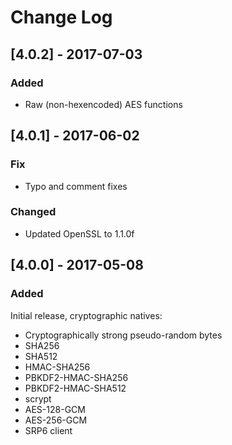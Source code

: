 # Change Log

## [4.0.2] - 2017-07-03

### Added
 - Raw (non-hexencoded) AES functions

## [4.0.1] - 2017-06-02

### Fix
 - Typo and comment fixes

### Changed
 - Updated OpenSSL to 1.1.0f

## [4.0.0] - 2017-05-08

### Added
Initial release, cryptographic natives:
 - Cryptographically strong pseudo-random bytes
 - SHA256
 - SHA512
 - HMAC-SHA256
 - PBKDF2-HMAC-SHA256
 - PBKDF2-HMAC-SHA512
 - scrypt
 - AES-128-GCM
 - AES-256-GCM
 - SRP6 client
